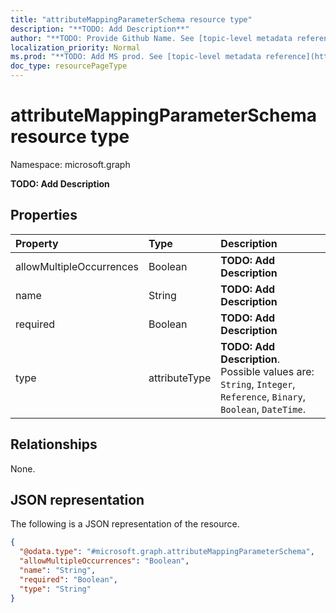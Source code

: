 ```yaml
---
title: "attributeMappingParameterSchema resource type"
description: "**TODO: Add Description**"
author: "**TODO: Provide Github Name. See [topic-level metadata reference](https://msgo.azurewebsites.net/add/document/guidelines/metadata.html#topic-level-metadata)**"
localization_priority: Normal
ms.prod: "**TODO: Add MS prod. See [topic-level metadata reference](https://msgo.azurewebsites.net/add/document/guidelines/metadata.html#topic-level-metadata)**"
doc_type: resourcePageType
---
```


# attributeMappingParameterSchema resource type

Namespace: microsoft.graph



**TODO: Add Description**

## Properties
|Property|Type|Description|
|:---|:---|:---|
|allowMultipleOccurrences|Boolean|**TODO: Add Description**|
|name|String|**TODO: Add Description**|
|required|Boolean|**TODO: Add Description**|
|type|attributeType|**TODO: Add Description**. Possible values are: `String`, `Integer`, `Reference`, `Binary`, `Boolean`, `DateTime`.|

## Relationships
None.

## JSON representation
The following is a JSON representation of the resource.
<!-- {
  "blockType": "resource",
  "@odata.type": "microsoft.graph.attributeMappingParameterSchema"
}
-->
``` json
{
  "@odata.type": "#microsoft.graph.attributeMappingParameterSchema",
  "allowMultipleOccurrences": "Boolean",
  "name": "String",
  "required": "Boolean",
  "type": "String"
}
```

